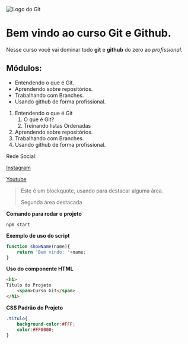 ![Logo do Git](https://git-scm.com/images/logos/downloads/Git-Icon-1788C.png)

# Bem vindo ao curso Git e Github.
Nesse curso você vai dominar todo **git** e **github** do zero ao _profissional._

## Módulos:
* Entendendo o que é Git.
* Aprendendo sobre repositórios.
* Trabalhando com Branches.
* Usando github de forma profissional.

1. Entendendo o que é Git
    1. O que é Git?
    2. Treinando listas Ordenadas
2. Aprendendo sobre repositórios.
3. Trabalhando com Branches.
4. Usando github de forma profissional.

Rede Social:

[Instagram]()

[Youtube]()

>Este é um blockquote, usando para destacar alguma área.
>
>Segunda área destacada

**Comando para rodar o projeto**

```
npm start
```

**Exemplo de uso do script**

```js
function showName(name){
    return 'Bem vindo: '+name;
}
```

**Uso do componente HTML**

```html
<h1>
Titulo do Projeto
    <span>Curso Git</span>
</h1>
```

**CSS Padrão do Projeto**

```css
.titulo{
    background-color:#FFF;
    color:#FF0000;
}
```
